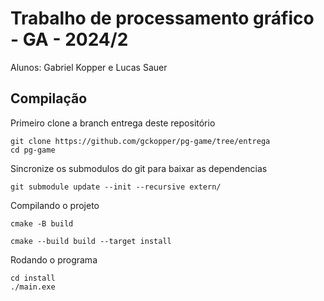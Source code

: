 # Trabalho de processamento gráfico - GA - 2024/2

Alunos: Gabriel Kopper e Lucas Sauer

## Compilação

Primeiro clone a branch entrega deste repositório
```
git clone https://github.com/gckopper/pg-game/tree/entrega
cd pg-game
```

Sincronize os submodulos do git para baixar as dependencias

```
git submodule update --init --recursive extern/
```

Compilando o projeto

```
cmake -B build

cmake --build build --target install
```

Rodando o programa

```
cd install
./main.exe
```
